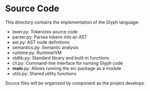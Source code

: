 # Source Code

This directory contains the implementation of the Glyph language:
- lexer.py: Tokenizes source code
- parser.py: Parses tokens into an AST
- ast.py: AST node definitions
- semantics.py: Semantic analysis
- runtime.py: Runtime/VM
- stdlib.py: Standard library and built-in functions
- cli.py: Command-line interface for running Glyph code
- __main__.py: Allows running the src package as a module
- utils.py: Shared utility functions

Source files will be organized by component as the project develops. 